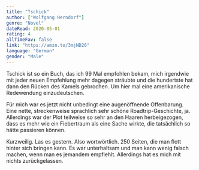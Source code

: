 ```yaml
---
title: "Tschick"
author: ["Wolfgang Herndorf"]
genre: "Novel"
dateRead: 2020-05-01
rating: 4
allTimeFav: false
link: "https://amzn.to/3mjND26"
language: "German"
gender: "Male"
---
```


Tschick ist so ein Buch, das ich 99 Mal empfohlen bekam, mich irgendwie mit jeder neuen Empfehlung mehr dagegen sträubte und die hundertste hat dann den Rücken des Kamels gebrochen. Um hier mal eine amerikanische Redewendung einzudeutschen.

Für mich war es jetzt nicht unbedingt eine augenöffnende Offenbarung. Eine nette, streckenweise sprachlich sehr schöne Roadtrip-Geschichte, ja. Allerdings war der Plot teilweise so sehr an den Haaren herbeigezogen, dass es mehr wie ein Fiebertraum als eine Sache wirkte, die tatsächlich so hätte passieren können.

Kurzweilig. Las es gestern. Also wortwörtlich. 250 Seiten, die man flott hinter sich bringen kann. Es war unterhaltsam und man kann wenig falsch machen, wenn man es jemandem empfiehlt. Allerdings hat es mich mit nichts zurückgelassen.

